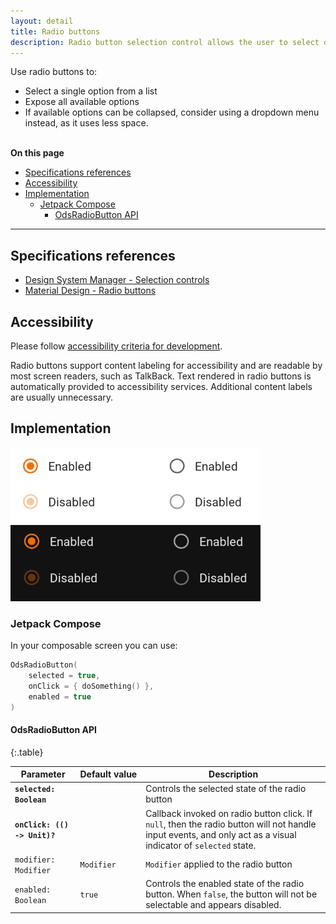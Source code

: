 ```yaml
---
layout: detail
title: Radio buttons
description: Radio button selection control allows the user to select options.
---
```


Use radio buttons to:

* Select a single option from a list
* Expose all available options
* If available options can be collapsed, consider using a dropdown menu
  instead, as it uses less space.

<br>**On this page**

* [Specifications references](#specifications-references)
* [Accessibility](#accessibility)
* [Implementation](#implementation)
    * [Jetpack Compose](#jetpack-compose)
        * [OdsRadioButton API](#odsradiobutton-api)

---

## Specifications references

- [Design System Manager - Selection controls](https://system.design.orange.com/0c1af118d/p/14638a-selection-controls/b/352c00)
- [Material Design - Radio buttons](https://material.io/components/radio-buttons/)

## Accessibility

Please follow [accessibility criteria for development](https://a11y-guidelines.orange.com/en/mobile/android/development/).

Radio buttons support content labeling for accessibility and are readable by
most screen readers, such as TalkBack. Text rendered in radio buttons is
automatically provided to accessibility services. Additional content labels are
usually unnecessary.

## Implementation

![RadioButton](images/radio_button_light.png) ![RadioButton dark](images/radio_button_dark.png)

### Jetpack Compose

In your composable screen you can use:

```kotlin
OdsRadioButton(
    selected = true,
    onClick = { doSomething() },
    enabled = true
)
```

#### OdsRadioButton API

<div class="table-responsive" markdown="1">

{:.table}

| Parameter                       | Default&nbsp;value | Description                                                                                                                                                    |
|---------------------------------|--------------------|----------------------------------------------------------------------------------------------------------------------------------------------------------------|
| <b>`selected: Boolean`</b>      |                    | Controls the selected state of the radio button                                                                                                                |
| <b>`onClick: (() -> Unit)?`</b> |                    | Callback invoked on radio button click. If `null`, then the radio button will not handle input events, and only act as a visual indicator of `selected` state. |
| `modifier: Modifier`            | `Modifier`         | `Modifier` applied to the radio button                                                                                                                         |
| `enabled: Boolean`              | `true`             | Controls the enabled state of the radio button. When `false`, the button will not be selectable and appears disabled.                                          |

</div>
